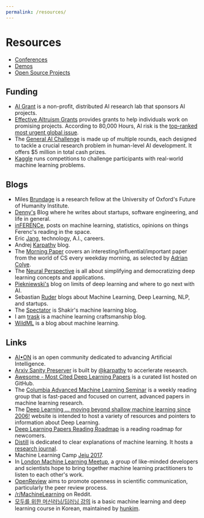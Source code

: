 ```yaml
---
permalink: /resources/
---
```

# Resources

* [Conferences](http://realai.org/resources/conferences/)
* [Demos](http://realai.org/resources/demos/)
* [Open Source Projects](http://realai.org/resources/open-source-projects/)

## Funding

* [AI Grant](https://aigrant.org/) is a non-profit, distributed AI research lab that sponsors AI projects.
* [Effective Altruism Grants](https://www.effectivealtruism.org/grants/) provides grants to help individuals work on promising projects. According to 80,000 Hours, AI risk is the [top-ranked most urgent global issue](https://80000hours.org/articles/cause-selection/).
* The [General AI Challenge](https://www.general-ai-challenge.org/) is made up of multiple rounds, each designed to tackle a crucial research problem in human-level AI development. It offers $5 million in total cash prizes.
* [Kaggle](https://www.kaggle.com/) runs competitions to challenge participants with real-world machine learning problems.

## Blogs

* Miles [Brundage](http://www.milesbrundage.com/blog-posts) is a research fellow at the University of Oxford's Future of Humanity Institute.
* [Denny's](http://blog.dennybritz.com/) Blog where he writes about startups, software engineering, and life in general.
* [inFERENCe](http://www.inference.vc/), posts on machine learning, statistics, opinions on things Ferenc's reading in the space.
* Eric [Jang](http://blog.evjang.com/), technology, A.I., careers.
* Andrej [Karpathy](http://karpathy.github.io/) blog.
* The [Morning Paper](https://blog.acolyer.org/) covers an interesting/influential/important paper from the world of CS every weekday morning, as selected by [Adrian Colye](https://twitter.com/adriancolyer).
* The [Neural Perspective](https://theneuralperspective.com/) is all about simplifying and democratizing deep learning concepts and applications.
* [Piekniewski's](http://blog.piekniewski.info/) blog on limits of deep learning and where to go next with AI.
* Sebastian [Ruder](http://sebastianruder.com/) blogs about Machine Learning, Deep Learning, NLP, and startups.
* The [Spectator](http://blog.shakirm.com/) is Shakir's machine learning blog.
* I am [trask](https://iamtrask.github.io/) is a machine learning craftsmanship blog.
* [WildML](http://www.wildml.com/) is a blog about machine learning.

## Links

* [AI•ON](http://ai-on.org/) is an open community dedicated to advancing Artificial Intelligence.
* [Arxiv Sanity Preserver](http://www.arxiv-sanity.com/) is built by [@karpathy](https://twitter.com/karpathy) to accerlerate research.
* [Awesome - Most Cited Deep Learning Papers](https://github.com/terryum/awesome-deep-learning-papers) is a curated list hosted on GitHub.
* The [Columbia Advanced Machine Learning Seminar](https://casmls.github.io/) is a weekly reading group that is fast-paced and focused on current, advanced papers in machine learning research.
* The [Deep Learning … moving beyond shallow machine learning since 2006!](http://deeplearning.net/) website is intended to host a variety of resources and pointers to information about Deep Learning.
* [Deep Learning Papers Reading Roadmap](https://github.com/songrotek/Deep-Learning-Papers-Reading-Roadmap) is a reading roadmap for newcomers.
* [Distill](http://distill.pub/) is dedicated to clear explanations of machine learning. It hosts a [research journal](http://distill.pub/journal/).
* Machine Learning Camp [Jeju 2017](https://github.com/TensorFlowKR/MLJejuCamp).
* In [London Machine Learning Meetup](https://www.meetup.com/London-Machine-Learning-Meetup/), a group of like-minded developers and scientists hope to bring together machine learning practitioners to listen to each other's work.
* [OpenReview](https://openreview.net/) aims to promote openness in scientific communication, particularly the peer review process.
* [/r/MachineLearning](https://www.reddit.com/r/MachineLearning/) on Reddit.
* [모두를 위한 머신러닝/딥러닝 강의](http://hunkim.github.io/ml/) is a basic machine learning and deep learning course in Korean, maintained by [hunkim](https://github.com/hunkim).
